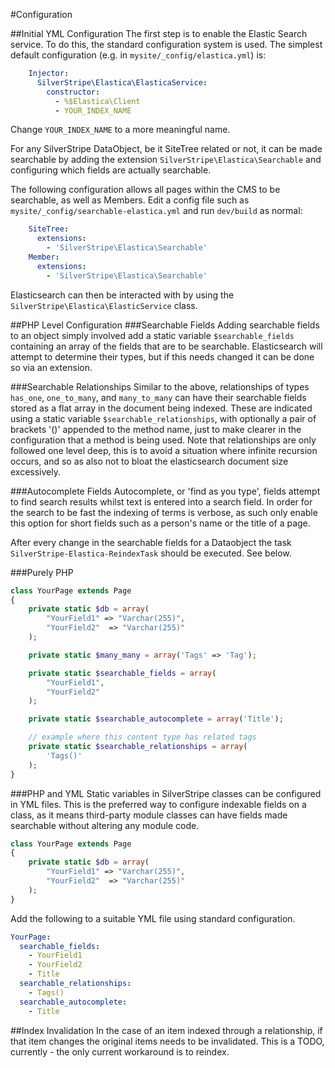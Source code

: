 #Configuration

##Initial YML Configuration
The first step is to enable the Elastic Search service. To do this, the
standard configuration system is used. The simplest default configuration (e.g.
in `mysite/_config/elastica.yml`) is:

```yml
	Injector:
	  SilverStripe\Elastica\ElasticaService:
		constructor:
		  - %$Elastica\Client
		  - YOUR_INDEX_NAME
```
Change `YOUR_INDEX_NAME` to a more meaningful name.


For any SilverStripe DataObject, be it SiteTree related or not, it can be made
searchable by adding the extension `SilverStripe\Elastica\Searchable` and
configuring which fields are actually searchable.

The following configuration allows all pages within the CMS to be searchable, as
well as Members.  Edit a config file such as
`mysite/_config/searchable-elastica.yml` and run `dev/build` as normal:

```yml
	SiteTree:
	  extensions:
		- 'SilverStripe\Elastica\Searchable'
	Member:
	  extensions:
		- 'SilverStripe\Elastica\Searchable'
```
Elasticsearch can then be interacted with by using the
`SilverStripe\Elastica\ElasticService` class.


##PHP Level Configuration
###Searchable Fields
Adding searchable fields to an object simply involved add a static variable
`$searchable_fields` containing an array of the fields that are to be
searchable.  Elasticsearch will attempt to determine their types, but if this
needs changed it can be done so via an extension.

###Searchable Relationships
Similar to the above, relationships of types `has_one`, `one_to_many`, and
`many_to_many` can have their searchable fields stored as a flat array in the
document being indexed.  These are indicated using a static variable
`$searchable_relationships`, with optionally a pair of brackets '()' appended to
the method name, just to make clearer in the configuration that a method is
being used.  Note that relationships are only followed one level deep, this is
to avoid a situation where infinite recursion occurs, and so as also not to
bloat the elasticsearch document size excessively.

###Autocomplete Fields
Autocomplete, or 'find as you type', fields attempt to find search results
whilst text is entered into a search field.  In order for the search to be fast
the indexing of terms is verbose, as such only enable this option for short
fields such as a person's name or the title of a page.


After every change in the searchable fields for a Dataobject the task
`SilverStripe-Elastica-ReindexTask` should be executed.  See below.

###Purely PHP
```php
class YourPage extends Page
{
	private static $db = array(
		"YourField1" => "Varchar(255)",
		"YourField2"  => "Varchar(255)"
	);

	private static $many_many = array('Tags' => 'Tag');

	private static $searchable_fields = array(
		"YourField1",
		"YourField2"
	);

	private static $searchable_autocomplete = array('Title');

	// example where this content type has related tags
	private static $searchable_relationships = array(
		'Tags()'
	);
}
```

###PHP and YML
Static variables in SilverStripe classes can be configured in YML files.  This
is the preferred way to configure indexable fields on a class, as it means
third-party module classes can have fields made searchable without altering any
module code.

```php
class YourPage extends Page
{
	private static $db = array(
		"YourField1" => "Varchar(255)",
		"YourField2"  => "Varchar(255)"
	);
}
```

Add the following to a suitable YML file using standard configuration.
```yml
YourPage:
  searchable_fields:
	- YourField1
	- YourField2
	- Title
  searchable_relationships:
    - Tags()
  searchable_autocomplete:
    - Title
```

##Index Invalidation
In the case of an item indexed through a relationship, if that item changes the
original items needs to be invalidated.  This is a TODO, currently - the only
current workaround is to reindex.
